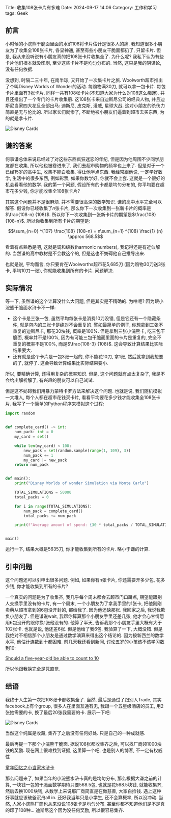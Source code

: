 Title: 收集108张卡片有多难
Date: 2024-09-17 14:06
Category: 工作和学习
tags: Geek

## 前言

小时候的小浣熊干脆面里面的水浒108将卡片估计是很多人的痛. 我知道很多小朋友为了收集全108张卡片, 各显神通, 甚至有些小朋友干脆面都扔了, 只留卡片. 但是, 我从来没听说有小朋友真的把108张卡片收集全了. 为什么呢? 我私下认为有些卡片他们根本就没印刷, 至少这些卡片不是均匀分布的. 当然, 这只是我的阴谋论, 没有任何依据. 

没想到, 时隔二三十年, 在南半球, 又开始了一次集卡片之旅. Woolworth超市推出了个叫Disney Worlds of Wonder的活动. 每购物满30刀, 就可以拿一包卡片. 每包卡片里面有3张卡片. 同样一共有108张卡片(不知道大家为什么对108这么痴迷). 并且还推出了一个专门的卡片收集册. 这108张卡来自迪斯尼公司的经典人物, 并且迪斯尼当家四大花旦全部出马: 迪斯尼, 皮克斯, 漫威, 星球大战. 这对小朋友的杀伤力简直是无与伦比的. 所以家长们就惨了, 不断地被小朋友们逼着到超市去买东西, 为的就是拿卡片. 

![Disney Cards](/uploads/2024/disney.png)

## 谦的答案

何事谦总体来说已经过了对这些东西疯狂迷恋的年纪, 但是因为他周围不少同学朋友都在收集, 所以他也被卷进来了, 我们去超市购物的频率也上来了. 但是对于一个已经15岁的高中生, 收集不能白收集. 得让他学点东西. 我经常跟他说, 一定学好数学, 生活中的很多东西, 例如彩票, 如果你数学好, 你就不会上套. 这就是一个很好的机会看看他的数学. 我的第一个问题, 假设所有的卡都是均匀分布的, 你平均要在超市花多少钱, 你才能收集全108张卡片?

其实这个问题并不是很麻烦. 并不需要很高深的数学知识. 谦的高中水平完全可以解答. 假设你已经收集了$n$张卡片, 那么你下一次收集到一张新卡片的概率是$\frac{108-n} {108}$. 所以你下一次收集到一张新卡片的期望是$\frac{108} {108-n}$. 所以你收集到所有卡片的期望是:

$$\sum_{n=0} ^{107} \frac{108} {108-n} = n\sum_{n=1} ^{108} \frac{1} {n} \approx 568.5$$

看着有点熟悉是吧, 这就是调和级数(harmonic numbers), 我记得还是有近似解的. 当然谦的高中教材是不会教这个的, 但是这也不妨碍他自己推导出来.

也就是说, 平均而言, 你只要肯在Woolworths超市花5,685刀 (因为购物30刀送3张卡, 平均10刀一张), 你就能收集到所有的卡片. 问题解决.


## 实际情况

等一下, 虽然谦的这个计算没什么大问题, 但是其实是不精确的. 为啥呢? 因为跟小浣熊干脆面水浒卡不一样:

 - 这个卡是三张一包, 虽然平均每张卡是消费10刀没错, 但是它还有一个隐藏条件, 就是包内的三张卡是绝对不会重复的. 譬如最简单的例子, 你想拿到三张不重复的迪斯尼卡, 那花30块钱, 概率是100%. 但是拿到三张小浣熊卡, 吃三包干脆面, 概率并不是100%, 因为有可能三包干脆面里面的卡片是重复的, 完全不重复的概率不是100%, 而是$\frac{108-3} {108}$. 这会导致计算结果比实际结果要大. 
 - 还有就是这个卡片是一包3张一起的, 你不能花10刀, 拿1张, 然后就拿到我想要的了, 就停了. 这会导致计算结果比实际结果要小.
 
 所以, 要精确计算, 还得用复杂的概率知识. 但是, 这个问题就有点太复杂了, 我是不会给出解析解了, 有兴趣的朋友可以自己试试.

但是这不妨碍我们用暴力蒙特卡罗方法来解决这个问题. 也就是说, 我们随机模拟一大堆人, 每个人都在超市花钱买卡片, 看看平均要花多少钱才能收集全108张卡片. 我写了一个简单的Python程序来模拟这个过程:

```python
import random


def complete_card() -> int:
    num_pack: int = 0
    my_card = set()

    while len(my_card) < 108:
        new_pack = set(random.sample(range(1, 109), 3))
        num_pack += 1
        my_card |= new_pack
    return num_pack


def main():
    print("Disney Worlds of wonder Simulation via Monte Carlo")

    TOTAL_SIMULATIONS = 50000
    total_packs = 0

    for i in range(TOTAL_SIMULATIONS):
        num_pack = complete_card()
        total_packs += num_pack

    print(f"Average amount of spend: {30 * total_packs / TOTAL_SIMULATIONS}")


main()
```

运行一下, 结果大概是5635刀, 你才能收集到所有的卡片. 略小于谦的计算. 

## 引申问题

这个问题还可以引申出很多问题. 例如, 如果你有n张卡片, 你还需要开多少包, 花多少钱, 你才能收集到所有的卡片? 

一个真实的问题是为了收集齐, 我几乎每个周末都会去超市门口蹲点, 期望能跟别人交换手里没有的卡片, 有一个周末, 一个小朋友为了拿我手里的1张卡, 把他刚刚卖萌从超市拿到的6包没开封的, 都给我了. 因为他还缺那张. 我回家之后, 我说我欺负小朋友了. 但是谦说wait, 我帮你算算那个小朋友手里还差几张, 他才会心甘情愿用6包没开的跟你换1张他没有的. 他算了半天, 告诉我那个小朋友手里大概有大于102张卡. 也就是说, 他还差6张. 但是他给了我6包. 我验算了一下, 大概没错. 但是我绝对不相信那个小朋友是通过数学演算来得出这个结论的. 因为按新西兰的数学水平, 他估计连数到十都困难. 前几天我还看到新闻, 讨论五岁的小孩该不该学习数到10:

[Should a five-year-old be able to count to 10](https://www.rnz.co.nz/news/what-you-need-to-know/527256/what-you-need-to-know-about-the-draft-english-and-maths-curriculums)

所以他跟我换完全是凭直觉. 

## 结语

我终于人生第一次把108张卡都收集全了. 当然, 最后是通过了跟别人Trade, 其实facebook上有个group, 很多人在里面互通有无, 我跟一个五星级酒店的员工, 用2张她需要的卡, 换了最后20张我需要的卡. 展示一下吧:

![Disney Cards](/uploads/2024/disney_final_small.png)

当然这个纯属是收藏, 集齐了之后没有任何好处. 只是自己的一种成就感.

最后再提一下那个小浣熊干脆面. 据说108张都收集齐之后, 可以找厂商领1000块钱的奖励. 现在网上很难找到证据, 这里算一个吧, 也是别人的博客, 不一定有权威性

[童年回忆之小当家水浒卡](https://go1980.org/童年回忆之小当家水浒卡)

那么问题来了, 如果当年的小浣熊水浒卡真的是均匀分布, 那么根据大谦之前的计算, 一块钱一包的干脆面数学期待只要568.5包, 也就是花568.5块钱, 就能收集齐, 然后去换1000块钱, 从数学上来说那厂商简直是在做慈善, 大家白捡钱. 遇上这种好事就应该破釜沉舟all in. 还好我当年只是小学生, 还不会算概率, 所以没冲动. 当然, 人家小浣熊厂商也从来没说108张卡是均匀分布. 甚至你都不知道他们是不是真的印了108种... 迪斯尼这个因为没任何奖励, 所以很容易集齐.
